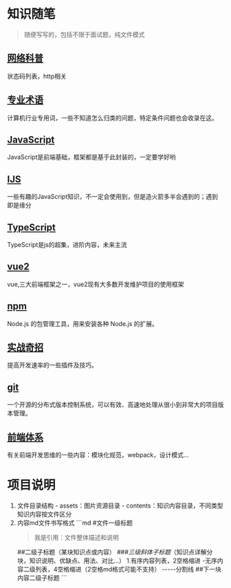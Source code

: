 # 知识随笔
  > 随便写写的，包括不限于面试题，纯文件模式 

## [网络科普](./contents/net.md)
  状态码列表，http相关

## [专业术语](./contents/term.md)
  计算机行业专用词，一些不知道怎么归类的问题，特定条件问题也会收录在这。

## [JavaScript](./contents/js.md)
  JavaScript是前端基础，框架都是基于此封装的，一定要学好哟

## [IJS](./contents/ijs.md)
  一些有趣的JavaScript知识，不一定会使用到，但是造火箭多半会遇到的；遇到即是缘分

## [TypeScript](./contents/ts.md)
  TypeScript是js的超集，进阶内容，未来主流

## [vue2](./contents/vue.md)
  vue,三大前端框架之一，vue2现有大多数开发维护项目的使用框架

## [npm](./contents/npm.md)
  Node.js 的包管理工具，用来安装各种 Node.js 的扩展。

## [实战奇招](./contents/skill.md)
  提高开发速率的一些插件及技巧。

## [git](./contents/git.md)
  一个开源的分布式版本控制系统，可以有效、高速地处理从很小到非常大的项目版本管理。

## [前端体系](./contents/engineering.md)
  有关前端开发思维的一些内容：模块化规范，webpack，设计模式...

# 项目说明
  1. 文件目录结构
    - assets：图片资源目录
    - contents：知识内容目录，不同类型知识内容按文件区分
  2. 内容md文件书写格式
    ```md
      #文件一级标题
      >我是引用：文件整体描述和说明
      <!-- 我是空白行 -->
      ##二级子标题（某块知识点或内容）
      ###*三级斜体子标题*（知识点详解分块，知识说明、优缺点、用法、对比...）
        1.有序内容列表，2空格缩进
          -无序内容二级列表，4空格缩进（2空格md格式可能不支持）
      <!-- 我是空白行 -->
      -----分割线
      <!-- 我是空白行 -->
      ##下一块内容二级子标题
    ```